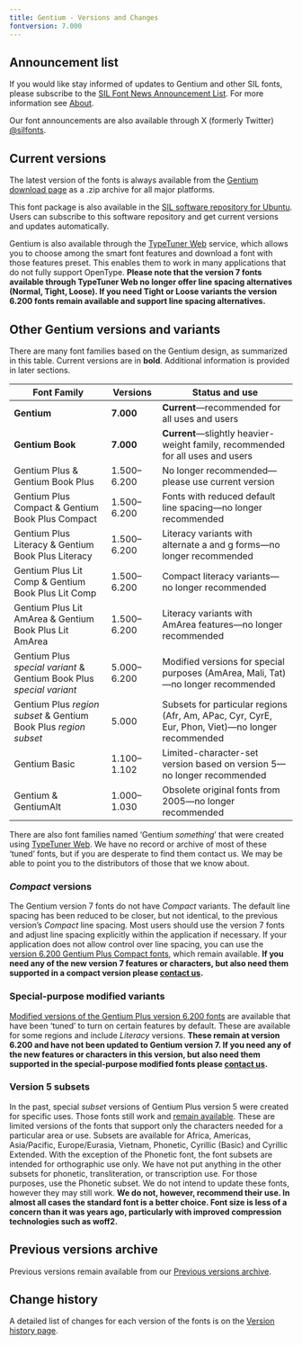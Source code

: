 ```yaml
---
title: Gentium - Versions and Changes
fontversion: 7.000
---
```


## Announcement list

If you would like stay informed of updates to Gentium and other SIL fonts, please subscribe to the [SIL Font News Announcement List](https://groups.google.com/a/groups.sil.org/forum/#!forum/sil-font-news). For more information see [About](about.md).

Our font announcements are also available through X (formerly Twitter) [\@silfonts](https://x.com/silfonts).

## Current versions

The latest version of the fonts is always available from the [Gentium download page](https://software.sil.org/gentium/download/) as a .zip archive for all major platforms.

This font package is also available in the [SIL software repository for Ubuntu](https://packages.sil.org/). Users can subscribe to this software repository and get current versions and updates automatically.

Gentium is also available through the [TypeTuner Web](https://typetunerweb.languagetechnology.org/ttw/fonts2go.cgi) service, which allows you to choose among the smart font features and download a font with those features preset. This enables them to work in many applications that do not fully support OpenType. **Please note that the version 7 fonts available through TypeTuner Web no longer offer line spacing alternatives (Normal, Tight, Loose). If you need Tight or Loose variants the version 6.200 fonts remain available and support line spacing alternatives.**

## Other Gentium versions and variants

There are many font families based on the Gentium design, as summarized in this table. Current versions are in **bold**. Additional information is provided in later sections.

Font Family | Versions | Status and use
----------- | -------- | ---------------------
**Gentium**|**7.000**|**Current**—recommended for all uses and users
**Gentium Book**|**7.000**|**Current**—slightly heavier-weight family, recommended for all uses and users
Gentium Plus & Gentium Book Plus|1.500–6.200|No longer recommended—please use current version
Gentium Plus Compact & Gentium Book Plus Compact|1.500–6.200|Fonts with reduced default line spacing—no longer recommended
Gentium Plus Literacy & Gentium Book Plus Literacy|1.500–6.200|Literacy variants with alternate a and g forms—no longer recommended
Gentium Plus Lit Comp & Gentium Book Plus Lit Comp|1.500–6.200|Compact literacy variants—no longer recommended
Gentium Plus Lit AmArea & Gentium Book Plus Lit AmArea|1.500–6.200|Literacy variants with AmArea features—no longer recommended
Gentium Plus *special variant* & Gentium Book Plus *special variant*|5.000–6.200|Modified versions for special purposes (AmArea, Mali, Tat)—no longer recommended
Gentium Plus *region subset* & Gentium Book Plus *region subset*|5.000|Subsets for particular regions (Afr, Am, APac, Cyr, CyrE, Eur, Phon, Viet)—no longer recommended
Gentium Basic|1.100–1.102|Limited-character-set version based on version 5—no longer recommended
Gentium & GentiumAlt|1.000–1.030|Obsolete original fonts from 2005—no longer recommended

There are also font families named ‘Gentium *something*’ that were created using [TypeTuner Web](https://scripts.sil.org/ttw/fonts2go.cgi). We have no record or archive of most of these ‘tuned’ fonts, but if you are desperate to find them contact us. We may be able to point you to the distributors of those that we know about.

### *Compact* versions

The Gentium version 7 fonts do not have *Compact* variants. The default line spacing has been reduced to be closer, but not identical, to the previous version’s *Compact* line spacing. Most users should use the version 7 fonts and adjust line spacing explicitly within the application if necessary. If your application does not allow control over line spacing, you can use the [version 6.200 Gentium Plus Compact fonts](https://software.sil.org/lcgfonts/download/), which remain available. **If you need any of the new version 7 features or characters, but also need them supported in a compact version please [contact us](https://software.sil.org/gentium/about/contact/).**

### Special-purpose modified variants

[Modified versions of the Gentium Plus version 6.200 fonts](https://software.sil.org/lcgfonts/download/) are available that have been ‘tuned’ to turn on certain features by default. These are available for some regions and include *Literacy* versions. **These remain at version 6.200 and have not been updated to Gentium version 7. If you need any of the new features or characters in this version, but also need them supported in the special-purpose modified fonts please [contact us](https://software.sil.org/gentium/about/contact/).**

### Version 5 subsets

In the past, special *subset* versions of Gentium Plus version 5 were created for specific uses. Those fonts still work and [remain available](https://software.sil.org/lcgfonts/font-subsets/). These are limited versions of the fonts that support only the characters needed for a particular area or use. Subsets are available for Africa, Americas, Asia/Pacific, Europe/Eurasia, Vietnam, Phonetic, Cyrillic (Basic) and Cyrillic Extended. With the exception of the Phonetic font, the font subsets are intended for orthographic use only. We have not put anything in the other subsets for phonetic, transliteration, or transcription use. For those purposes, use the Phonetic subset. We do not intend to update these fonts, however they may still work. **We do not, however, recommend their use. In almost all cases the standard font is a better choice. Font size is less of a concern than it was years ago, particularly with improved compression technologies such as woff2.** 

## Previous versions archive

Previous versions remain available from our [Previous versions archive](https://software.sil.org/gentium/download/previous-versions).

## Change history

A detailed list of changes for each version of the fonts is on the [Version history page](history.md).
